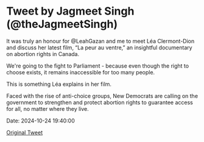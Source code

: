 # Tweet by Jagmeet Singh (@theJagmeetSingh)

It was truly an honour for @LeahGazan and me to meet Léa Clermont-Dion and discuss her latest film, “La peur au ventre,” an insightful documentary on abortion rights in Canada.

We're going to the fight to Parliament - because even though the right to choose exists, it remains inaccessible for too many people. 

This is something Léa explains in her film.

Faced with the rise of anti-choice groups, New Democrats are calling on the government to strengthen and protect abortion rights to guarantee access for all, no matter where they live.

Date: 2024-10-24 19:40:00

[Original Tweet](https://x.com/theJagmeetSingh/status/1849536338061566073)
